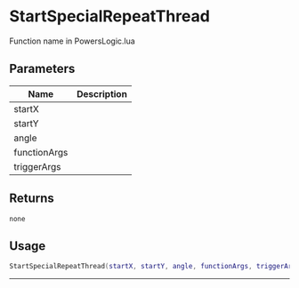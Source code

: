 # StartSpecialRepeatThread

Function name in PowersLogic.lua

## Parameters

| Name         | Description |
| ------------ | ----------- |
| startX       |             |
| startY       |             |
| angle        |             |
| functionArgs |             |
| triggerArgs  |             |

## Returns

`none`

## Usage

```lua
StartSpecialRepeatThread(startX, startY, angle, functionArgs, triggerArgs)
```

---
